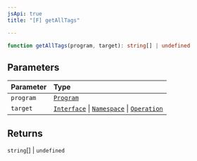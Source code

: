 ```yaml
---
jsApi: true
title: "[F] getAllTags"

---
```

```ts
function getAllTags(program, target): string[] | undefined
```

## Parameters

| Parameter | Type |
| :------ | :------ |
| `program` | [`Program`](../interfaces/Program.md) |
| `target` | [`Interface`](../interfaces/Interface.md) \| [`Namespace`](../interfaces/Namespace.md) \| [`Operation`](../interfaces/Operation.md) |

## Returns

`string`[] \| `undefined`
